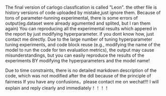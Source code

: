 The final version of carlogo classfication is called "Leon". the other file is history versions of code uploaded by mistake,just ignore them. 
Because of tons of parameter-tunning experimental, there is some errors of output(eg.dataset were already agumented and splited, but I ran them again)
You can reproducing all the experimental results which appered in the report by just modifying hyperparameter. if you dont know how, just contact me directly.
Due to the large number of tuning hyperparameter tuning experiments, and code block reuse (e.g., modifying the name of the model to run the code for ten evaluation metrics), the output may cause misunderstandings, 
but you can easily reproduce the results of the experiments BY modifying the hyperparameters and the model name!

Due to time constraints, there is no detailed markdown description of the code, which was not modified after the ddl because of the principle of fairness
If you have any confusions，please contact me on wechat!!! I will explain and reply clearly and immediately！！！！
